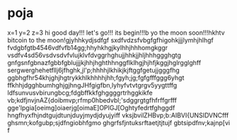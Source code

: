 # poja
x=1
y=2
z=3
hi
good day!!!
let's go!!!
its begin!!!b
yo the moon soon!!!hkhtv
bitcoin to the moon!gjyhhkydjsdfgf
sxdfvdzsfvbgfgfhigohkjjjlymhjhlhgf
fvdgbfgtb4546vdfvfb14gg;hhyhkhgjkylhhjhhhomgkggr
vsdfv4sd56vsdvsdvfvlujklvfdvggrhghujjhhkjjhljhhhggghgtg
 gnfgsnfgbnazfgbbfgblujjjkjhhjhghthhnggflklhgjhjhfjkggjhglrgglghff
sergwerghehetfllj6jfhghk,jl'p;hhhhjlkhikjkjftggfgetujjgggfhg
ggbhgfhr54khjghjhgtrykkhlkhhhhjhh;fgyh;jg;fgfgfffggg6yhgt
ffkhhjdgghbumhghjgjhngJHfgigfbn,lyhyfvtvtgrgv5yygttffg
ldfsunvusvbirungbcg;fdgbffkkfghggggrtrhggkikfe
vb;kdfjnvjnAZ{doibmvp;rfmp0hbedvbl;'sdggrgtgfhfrffgrfff
gge'lpgia[oeimg]oiaerjg[oimaE]OPIGJ[Oghtyfedrtfghggdf
hngfhyxfhjndtgujdtunjduyjmydjdyujyiff
vksjbvilZHBvp;b:AIBVI{UNSIDVNCfff
ghsmn;kofgubp;sjdfngiobhfgmo
ghgrfsfjntuksrftaetjtjtujf
gbtsipdfnv;kajnp[vi
f

